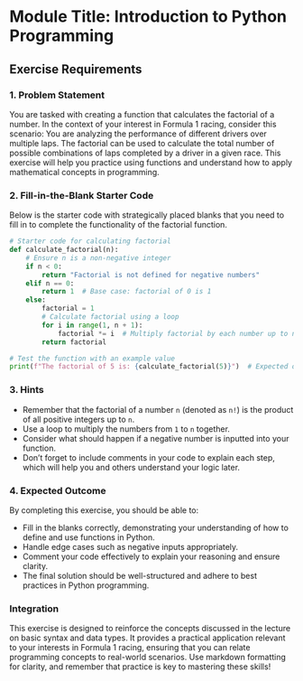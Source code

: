 # Module Title: Introduction to Python Programming

## Exercise Requirements

### 1. Problem Statement
You are tasked with creating a function that calculates the factorial of a number. In the context of your interest in Formula 1 racing, consider this scenario: You are analyzing the performance of different drivers over multiple laps. The factorial can be used to calculate the total number of possible combinations of laps completed by a driver in a given race. This exercise will help you practice using functions and understand how to apply mathematical concepts in programming.

### 2. Fill-in-the-Blank Starter Code
Below is the starter code with strategically placed blanks that you need to fill in to complete the functionality of the factorial function.

```python
# Starter code for calculating factorial
def calculate_factorial(n):
    # Ensure n is a non-negative integer
    if n < 0:
        return "Factorial is not defined for negative numbers"
    elif n == 0:
        return 1  # Base case: factorial of 0 is 1
    else:
        factorial = 1
        # Calculate factorial using a loop
        for i in range(1, n + 1):
            factorial *= i  # Multiply factorial by each number up to n
        return factorial

# Test the function with an example value
print(f"The factorial of 5 is: {calculate_factorial(5)}")  # Expected output: 120
```

### 3. Hints
- Remember that the factorial of a number `n` (denoted as `n!`) is the product of all positive integers up to `n`.
- Use a loop to multiply the numbers from `1` to `n` together.
- Consider what should happen if a negative number is inputted into your function.
- Don’t forget to include comments in your code to explain each step, which will help you and others understand your logic later.

### 4. Expected Outcome
By completing this exercise, you should be able to:
- Fill in the blanks correctly, demonstrating your understanding of how to define and use functions in Python.
- Handle edge cases such as negative inputs appropriately.
- Comment your code effectively to explain your reasoning and ensure clarity.
- The final solution should be well-structured and adhere to best practices in Python programming.

### Integration
This exercise is designed to reinforce the concepts discussed in the lecture on basic syntax and data types. It provides a practical application relevant to your interests in Formula 1 racing, ensuring that you can relate programming concepts to real-world scenarios. Use markdown formatting for clarity, and remember that practice is key to mastering these skills!
